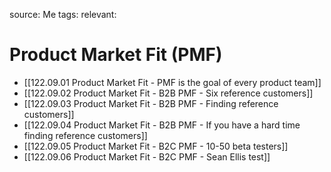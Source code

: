 source: Me
tags:
relevant:

# Product Market Fit (PMF)

- [[122.09.01 Product Market Fit - PMF is the goal of every product team]]
- [[122.09.02 Product Market Fit - B2B PMF - Six reference customers]]
- [[122.09.03 Product Market Fit - B2B PMF - Finding reference customers]]
- [[122.09.04 Product Market Fit - B2B PMF - If you have a hard time finding reference customers]]
- [[122.09.05 Product Market Fit - B2C PMF - 10-50 beta testers]]
- [[122.09.06 Product Market Fit - B2C PMF - Sean Ellis test]]